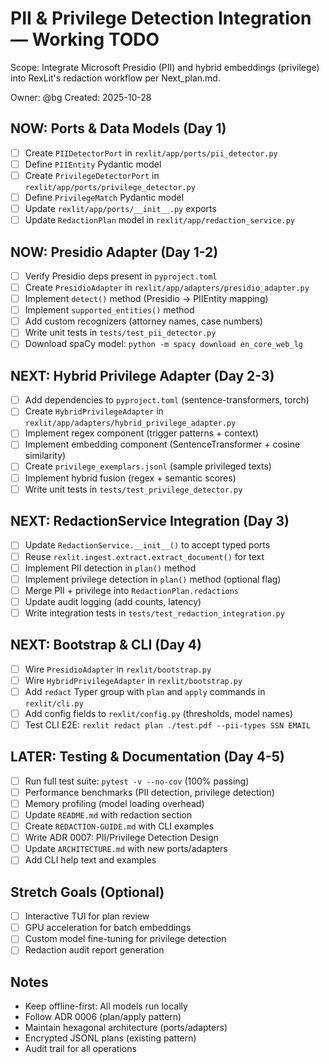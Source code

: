 # PII & Privilege Detection Integration — Working TODO

Scope: Integrate Microsoft Presidio (PII) and hybrid embeddings (privilege) into RexLit's redaction workflow per Next_plan.md.

Owner: @bg
Created: 2025-10-28

## NOW: Ports & Data Models (Day 1)
- [ ] Create `PIIDetectorPort` in `rexlit/app/ports/pii_detector.py`
- [ ] Define `PIIEntity` Pydantic model
- [ ] Create `PrivilegeDetectorPort` in `rexlit/app/ports/privilege_detector.py`
- [ ] Define `PrivilegeMatch` Pydantic model
- [ ] Update `rexlit/app/ports/__init__.py` exports
- [ ] Update `RedactionPlan` model in `rexlit/app/redaction_service.py`

## NOW: Presidio Adapter (Day 1-2)
- [ ] Verify Presidio deps present in `pyproject.toml`
- [ ] Create `PresidioAdapter` in `rexlit/app/adapters/presidio_adapter.py`
- [ ] Implement `detect()` method (Presidio → PIIEntity mapping)
- [ ] Implement `supported_entities()` method
- [ ] Add custom recognizers (attorney names, case numbers)
- [ ] Write unit tests in `tests/test_pii_detector.py`
- [ ] Download spaCy model: `python -m spacy download en_core_web_lg`

## NEXT: Hybrid Privilege Adapter (Day 2-3)
- [ ] Add dependencies to `pyproject.toml` (sentence-transformers, torch)
- [ ] Create `HybridPrivilegeAdapter` in `rexlit/app/adapters/hybrid_privilege_adapter.py`
- [ ] Implement regex component (trigger patterns + context)
- [ ] Implement embedding component (SentenceTransformer + cosine similarity)
- [ ] Create `privilege_exemplars.jsonl` (sample privileged texts)
- [ ] Implement hybrid fusion (regex + semantic scores)
- [ ] Write unit tests in `tests/test_privilege_detector.py`

## NEXT: RedactionService Integration (Day 3)
- [ ] Update `RedactionService.__init__()` to accept typed ports
- [ ] Reuse `rexlit.ingest.extract.extract_document()` for text
- [ ] Implement PII detection in `plan()` method
- [ ] Implement privilege detection in `plan()` method (optional flag)
- [ ] Merge PII + privilege into `RedactionPlan.redactions`
- [ ] Update audit logging (add counts, latency)
- [ ] Write integration tests in `tests/test_redaction_integration.py`

## NEXT: Bootstrap & CLI (Day 4)
- [ ] Wire `PresidioAdapter` in `rexlit/bootstrap.py`
- [ ] Wire `HybridPrivilegeAdapter` in `rexlit/bootstrap.py`
- [ ] Add `redact` Typer group with `plan` and `apply` commands in `rexlit/cli.py`
- [ ] Add config fields to `rexlit/config.py` (thresholds, model names)
- [ ] Test CLI E2E: `rexlit redact plan ./test.pdf --pii-types SSN EMAIL`

## LATER: Testing & Documentation (Day 4-5)
- [ ] Run full test suite: `pytest -v --no-cov` (100% passing)
- [ ] Performance benchmarks (PII detection, privilege detection)
- [ ] Memory profiling (model loading overhead)
- [ ] Update `README.md` with redaction section
- [ ] Create `REDACTION-GUIDE.md` with CLI examples
- [ ] Write ADR 0007: PII/Privilege Detection Design
- [ ] Update `ARCHITECTURE.md` with new ports/adapters
- [ ] Add CLI help text and examples

## Stretch Goals (Optional)
- [ ] Interactive TUI for plan review
- [ ] GPU acceleration for batch embeddings
- [ ] Custom model fine-tuning for privilege detection
- [ ] Redaction audit report generation

## Notes
- Keep offline-first: All models run locally
- Follow ADR 0006 (plan/apply pattern)
- Maintain hexagonal architecture (ports/adapters)
- Encrypted JSONL plans (existing pattern)
- Audit trail for all operations
